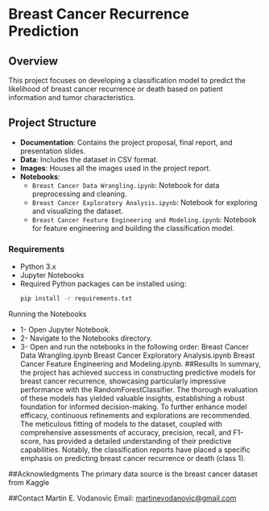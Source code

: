 # Breast Cancer Recurrence Prediction

## Overview
This project focuses on developing a classification model to predict the likelihood of breast cancer recurrence or death based on patient information and tumor characteristics.

## Project Structure

- **Documentation**: Contains the project proposal, final report, and presentation slides.
- **Data**: Includes the dataset in CSV format.
- **Images**: Houses all the images used in the project report.
- **Notebooks**:
  - `Breast Cancer Data Wrangling.ipynb`: Notebook for data preprocessing and cleaning.
  - `Breast Cancer Exploratory Analysis.ipynb`: Notebook for exploring and visualizing the dataset.
  - `Breast Cancer Feature Engineering and Modeling.ipynb`: Notebook for feature engineering and building the classification model.

### Requirements
- Python 3.x
- Jupyter Notebooks
- Required Python packages can be installed using:
  ```bash
  pip install -r requirements.txt

Running the Notebooks
- 1-	Open Jupyter Notebook.
- 2-	Navigate to the Notebooks directory.
- 3-	Open and run the notebooks in the following order:
              Breast Cancer Data Wrangling.ipynb
              Breast Cancer Exploratory Analysis.ipynb
              Breast Cancer Feature Engineering and Modeling.ipynb.
##Results
In summary, the project has achieved success in constructing predictive models for breast cancer recurrence, showcasing particularly impressive performance with the RandomForestClassifier. The thorough evaluation of these models has yielded valuable insights, establishing a robust foundation for informed decision-making. To further enhance model efficacy, continuous refinements and explorations are recommended. The meticulous fitting of models to the dataset, coupled with comprehensive assessments of accuracy, precision, recall, and F1-score, has provided a detailed understanding of their predictive capabilities. Notably, the classification reports have placed a specific emphasis on predicting breast cancer recurrence or death (class 1).

##Acknowledgments
The primary data source is the breast cancer dataset from Kaggle

##Contact
Martin E. Vodanovic
Email: martinevodanovic@gmail.com


